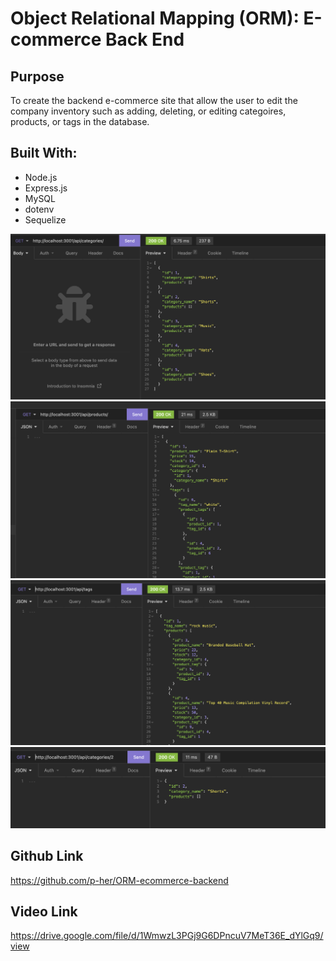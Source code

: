 # Object Relational Mapping (ORM): E-commerce Back End

## Purpose
To create the backend e-commerce site that allow the user to edit the company inventory such as adding, deleting, or editing categoires, products, or tags in the database.

## Built With:
- Node.js
- Express.js
- MySQL
- dotenv
- Sequelize

![screenshot](./img/ScreenShot1.png)
![screenshot](./img/ScreenShot2.png)
![screenshot](./img/ScreenShot3.png)
![screenshot](./img/ScreenShot4.png)

## Github Link
https://github.com/p-her/ORM-ecommerce-backend


## Video Link

https://drive.google.com/file/d/1WmwzL3PGj9G6DPncuV7MeT36E_dYlGq9/view



